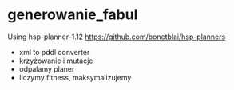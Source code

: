 # generowanie_fabul

Using hsp-planner-1.12 https://github.com/bonetblai/hsp-planners

- xml to pddl converter
- krzyżowanie i mutacje
- odpalamy planer
- liczymy fitness, maksymalizujemy